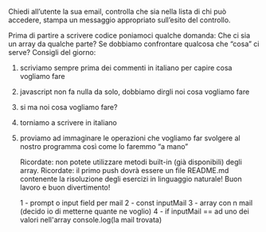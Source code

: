 Chiedi all’utente la sua email,
controlla che sia nella lista di chi può accedere,
stampa un messaggio appropriato sull’esito del controllo.

Prima di partire a scrivere codice poniamoci qualche domanda:
Che ci sia un array da qualche parte?
Se dobbiamo confrontare qualcosa che “cosa” ci serve?
Consigli del giorno:

1. scriviamo sempre prima dei commenti in italiano per capire cosa vogliamo fare
2. javascript non fa nulla da solo, dobbiamo dirgli noi cosa vogliamo fare
3. si ma noi cosa vogliamo fare?
4. torniamo a scrivere in italiano
5. proviamo ad immaginare le operazioni che vogliamo far svolgere al nostro programma così come lo faremmo “a mano”

   Ricordate: non potete utilizzare metodi built-in (già disponibili) degli array.
   Ricordate: il primo push dovrà essere un file README.md contenente la risoluzione degli esercizi in linguaggio naturale!
   Buon lavoro e buon divertimento!

   1 - prompt o input field per mail
   2 - const inputMail
   3 - array con n mail (decido io di metterne quante ne voglio)
   4 - if inputMail == ad uno dei valori nell'array
   console.log(la mail trovata)
